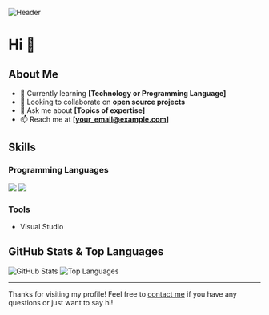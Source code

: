 <!-- Header with cover image -->
![Header](https://yourimageurl.com/header.png)

# Hi 👋

## About Me

- 🌱 Currently learning **[Technology or Programming Language]**
- 👯 Looking to collaborate on **open source projects**
- 💬 Ask me about **[Topics of expertise]**
- 📫 Reach me at **[your_email@example.com]**

## Skills

### Programming Languages
<p>
  <img src="https://img.shields.io/badge/-C%23-239120?style=flat&logo=c-sharp&logoColor=white">
  <img src="https://img.shields.io/badge/-Python-3776AB?style=flat&logo=python&logoColor=white">
</p>

### Tools
- Visual Studio


## GitHub Stats & Top Languages

![GitHub Stats](https://github-readme-stats.vercel.app/api?username=codeybyte&show_icons=true&hide_border=true&theme=radical) ![Top Languages](https://github-readme-stats.vercel.app/api/top-langs/?username=codeybyte&layout=compact&hide_border=true&theme=radical)

---

Thanks for visiting my profile! Feel free to [contact me](mailto:your_email@example.com) if you have any questions or just want to say hi!
